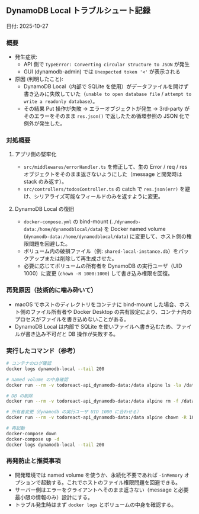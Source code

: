 ## DynamoDB Local トラブルシュート記録

日付: 2025-10-27

### 概要

-   発生症状:
    -   API 側で `TypeError: Converting circular structure to JSON` が発生
    -   GUI (dynamodb-admin) では `Unexpected token '<'` が表示される
-   原因 (判明したこと):
    -   DynamoDB Local（内部で SQLite を使用）がデータファイルを開けず書き込みに失敗していた（`unable to open database file` / `attempt to write a readonly database`）。
    -   その結果 Put 操作が失敗 → エラーオブジェクトが発生 → 3rd-party がそのエラーをそのまま `res.json()` で返したため循環参照の JSON 化で例外が発生した。

### 対処概要

1. アプリ側の堅牢化

    - `src/middlewares/errorHandler.ts` を修正して、生の Error / req / res オブジェクトをそのまま返さないようにした（message と開発時は stack のみ返す）。
    - `src/controllers/todosController.ts` の catch で `res.json(err)` を避け、シリアライズ可能なフィールドのみを返すように変更。

2. DynamoDB Local の復旧
    - `docker-compose.yml` の bind-mount (`./dynamodb-data:/home/dynamodblocal/data`) を Docker named volume (`dynamodb-data:/home/dynamodblocal/data`) に変更して、ホスト側の権限問題を回避した。
    - ボリューム内の破損ファイル（例: `shared-local-instance.db`）をバックアップまたは削除して再生成させた。
    - 必要に応じてボリュームの所有者を DynamoDB の実行ユーザ（UID 1000）に変更 (`chown -R 1000:1000`) して書き込み権限を回復。

### 再発原因（技術的に噛み砕いて）

-   macOS でホストのディレクトリをコンテナに bind-mount した場合、ホスト側のファイル所有者や Docker Desktop の共有設定により、コンテナ内のプロセスがファイルを書き込めないことがある。
-   DynamoDB Local は内部で SQLite を使いファイルへ書き込むため、ファイルが書き込み不可だと DB 操作が失敗する。

### 実行したコマンド（参考）

```bash
# コンテナのログ確認
docker logs dynamodb-local --tail 200

# named volume の中身確認
docker run --rm -v todoreact-api_dynamodb-data:/data alpine ls -la /data

# DB の削除
docker run --rm -v todoreact-api_dynamodb-data:/data alpine rm -f /data/shared-local-instance.db || true

# 所有者変更（dynamodb の実行ユーザ UID 1000 に合わせる）
docker run --rm -v todoreact-api_dynamodb-data:/data alpine chown -R 1000:1000 /data

# 再起動
docker-compose down
docker-compose up -d
docker logs dynamodb-local --tail 200
```

### 再発防止と推奨事項

-   開発環境では named volume を使うか、永続化不要であれば `-inMemory` オプションで起動する。これでホストのファイル権限問題を回避できる。
-   サーバー側はエラーをクライアントへそのまま返さない（message と必要最小限の情報のみ）設計にする。
-   トラブル発生時はまず `docker logs` とボリュームの中身を確認する。
